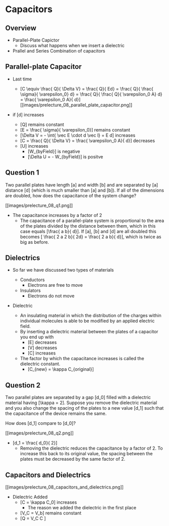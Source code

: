 # Capacitors

## Overview
* Parallel-Plate Capictor
  * Discuss what happens when we insert a dielectric
* Prallel and Series Combination of capacitors


## Parallel-plate Capacitor
* Last time
  * \[C \equiv \frac{ Q}{ \Delta V} = \frac{ Q}{ Ed} = \frac{ Q}{ \frac{ \sigma}{ \varepsilon_0} d} = \frac{ Q}{ \frac{ Q}{ \varepsilon_0 A} d} = \frac{ \varepsilon_0 A}{ d}\]
[[images/prelecture_08_parallel_plate_capacitor.png]]

* if \[d\] increases
  * \[Q\] remains constant
  * \[E = \frac{ \sigma}{ \varepsilon_0}\] remains constant
  * \[\Delta V = - \int{ \vec E \cdot d \vec l} = E d\] increases
  * \[C = \frac{ Q}{ \Delta V} = \frac{ \varepsilon_0 A}{ d}\] decreases
  * \[U\] increases
      * \[W_{byField}\] is negative
      * \[\Delta U = - W_{byField}\] is positve


## Question 1
Two parallel plates have length \[a\] and width \[b\] and are separated by 
\[a\] distance \[d\] (which is much smaller than \[a\] and \[b\]). If all 
of the dimensions are doubled, how does the capacitance of the system change?

[[images/prelecture_08_q1.png]]

* The capacitance increases by a factor of 2
  * The capacitance of a parallel-plate system is proportional to the area 
    of the plates divided by the distance between them, which in this case 
    equals \[\frac{ a b}{ d}\]. If \[a\], \[b\] and \[d\] are all doubled 
    this becomes \[ \frac{ 2 a 2 b}{ 2d} = \frac{ 2 a b}{ d}\], which is twice 
    as big as before.

## Dielectrics
* So far we have discussed two types of materials
  * Conductors
      * Electrons are free to move
  * Insulators
      * Electrons do not move

* Dielectric
  * An insulating material in which the distribution of the
    charges within individual molecules is able to be modified
    by an applied electric field.
  * By inserting a dielectric material between the plates of
    a capacitor you end up with
      * \[E\] decreases
      * \[V\] decreases
      * \[C\] increases
  * The factor by which the capacitance increases is called the
    dielectric constant.
      * \[C_{new} = \kappa C_{original}\]

## Question 2

Two parallel plates are separated by a gap \[d_0\] filled with 
a dielectric material having \[\kappa = 2\]. Suppose you remove 
the dielectric material and you also change the spacing of the 
plates to a new value \[d_1\] such that the capacitance of the 
device remains the same.

How does \[d_1\] compare to \[d_0\]?

[[images/prelecture_08_q2.png]]

* \[d_1 = \frac{ d_0}{ 2}\]
  * Removing the dielectric reduces the capacitance by a factor 
    of 2. To increase this back to its original value, the spacing 
    between the plates must be decreased by the same factor of 2.

## Capacitors and Dielectrics

[[images/prelecture_08_capacitors_and_dielectrics.png]]

* Dielectric Added
  * \[C = \kappa C_0\] increases
      * The reason we added the dielectric in the first place
  * \[V_C = V_b\] remains constant 
  * \[Q = V_C C \]